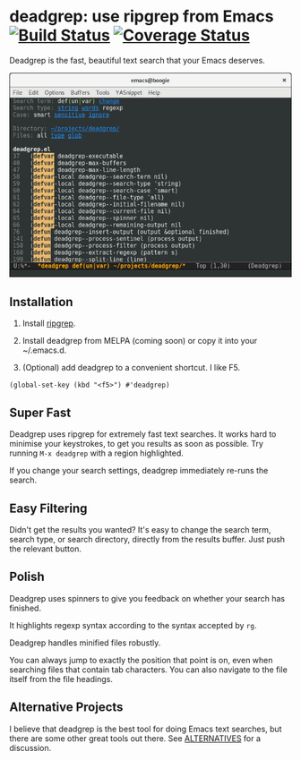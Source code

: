 # deadgrep: use ripgrep from Emacs [![Build Status](https://travis-ci.org/Wilfred/deadgrep.svg?branch=master)](https://travis-ci.org/Wilfred/deadgrep) [![Coverage Status](https://coveralls.io/repos/github/Wilfred/deadgrep/badge.svg?branch=master)](https://coveralls.io/github/Wilfred/deadgrep?branch=master)

Deadgrep is the fast, beautiful text search that your Emacs
deserves.

![screenshot](docs/deadgrep_screenshot.png)

## Installation

1. Install [ripgrep](https://github.com/BurntSushi/ripgrep).

2. Install deadgrep from MELPA (coming soon) or copy it into your
   ~/.emacs.d.

3. (Optional) add deadgrep to a convenient shortcut. I like F5.

``` emacs-lisp
(global-set-key (kbd "<f5>") #'deadgrep)
```

## Super Fast

Deadgrep uses ripgrep for extremely fast text searches. It works hard
to minimise your keystrokes, to get you results as soon as
possible. Try running `M-x deadgrep` with a region highlighted.

If you change your search settings, deadgrep immediately re-runs
the search.

## Easy Filtering

Didn't get the results you wanted? It's easy to change the search
term, search type, or search directory, directly from the results
buffer. Just push the relevant button.

## Polish

Deadgrep uses spinners to give you feedback on whether your search has
finished.

It highlights regexp syntax according to the syntax accepted by `rg`.

Deadgrep handles minified files robustly.

You can always jump to exactly the position that point is on, even
when searching files that contain tab characters. You can also
navigate to the file itself from the file headings.

## Alternative Projects

I believe that deadgrep is the best tool for doing Emacs text
searches, but there are some other great tools out there. See
[ALTERNATIVES](docs/ALTERNATIVES.md) for a discussion.
